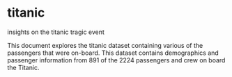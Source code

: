 # titanic
insights on the titanic tragic event

This document explores the titanic dataset containing various of the passengers that were on-board. This dataset contains demographics and passenger information from 891 of the 2224 passengers and crew on board the Titanic.
